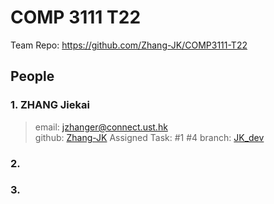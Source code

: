 # COMP 3111 T22
Team Repo: https://github.com/Zhang-JK/COMP3111-T22


## People
### 1. ZHANG Jiekai
> email: jzhanger@connect.ust.hk  
> github: [Zhang-JK](https://github.com/Zhang-JK) 
> Assigned Task: #1 #4
> branch: [JK_dev](https://github.com/Zhang-JK/COMP3111-T22/tree/JK_dev)

### 2.

### 3.
